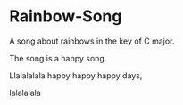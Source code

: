 # Rainbow-Song

A song about rainbows in the key of C major.

The song is a happy song.

Llalalalala happy happy happy days, 

lalalalala
